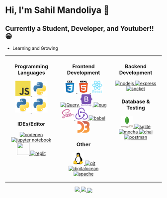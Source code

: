 
#  Hi, I'm Sahil Mandoliya 👋

## Currently a Student, Developer, and Youtuber!! 😁

-  Learning and Growing

<table><tr><td valign="top" width="33%">
<h3 align="center">Programming Languages</h3>
<p align="center"><a href="https://developer.mozilla.org/en-US/docs/Web/JavaScript" > <img src="https://raw.githubusercontent.com/devicons/devicon/master/icons/javascript/javascript-original.svg" alt="javascript" width="50" height="50"/> </a> <a href="https://www.python.org" > <img src="https://raw.githubusercontent.com/devicons/devicon/master/icons/python/python-original.svg" alt="python" width="50" height="50"/> </a> <a href="https://www.python.org" > <img src="https://raw.githubusercontent.com/devicons/devicon/master/icons/python/python-original.svg" alt="python" width="50" height="50"/> </a> <a href="https://www.python.org" > <img src="https://raw.githubusercontent.com/devicons/devicon/master/icons/python/python-original.svg" alt="python" width="50" height="50"/> </a> </p>
  
<h3 align="center">IDEs/Editor</h3>
<p align="center"> <a href="https://codepen.io/" > <img src="https://www.vectorlogo.zone/logos/codepen/codepen-tile.svg" alt="codepen" width="40" height="40"/> </a> <a href="https://jupyter.org/" > <img src="https://upload.wikimedia.org/wikipedia/commons/thumb/3/38/Jupyter_logo.svg/1767px-Jupyter_logo.svg.png" alt="jupyter notebook" width="40" height="40"/> <a href="https://code.visualstudio.com/" > <img src="https://i.ibb.co/vBw3R3Q/Visual-Studio-Code.png" width="40" height="40"/> </a> <a href="https://replit.com/" > <img src="https://upload.wikimedia.org/wikipedia/commons/b/b2/Repl.it_logo.svg" alt="replit" width="40" height="40"/> </a> </p>
  
</td><td valign="top" width="33%">
<h3 align="center">Frontend Development</h3>
<p align="center"> <a href="https://www.w3schools.com/css/" > <img src="https://raw.githubusercontent.com/devicons/devicon/master/icons/css3/css3-original-wordmark.svg" alt="css3" width="40" height="40"/> </a> <a href="https://www.w3.org/html/" > <img src="https://raw.githubusercontent.com/devicons/devicon/master/icons/html5/html5-original-wordmark.svg" alt="html5" width="40" height="40"/> </a> <a href="https://reactjs.org/" > <img src="https://raw.githubusercontent.com/devicons/devicon/master/icons/react/react-original-wordmark.svg" alt="react" width="40" height="40"/> <a href="https://jquery.com/" > <img src="https://profilinator.rishav.dev/skills-assets/jquery.png" alt="jQuery" width="40" height="40"/> </a> <a href="https://getbootstrap.com" > <img src="https://raw.githubusercontent.com/devicons/devicon/master/icons/bootstrap/bootstrap-plain-wordmark.svg" alt="bootstrap" width="40" height="40"/> </a> <a href="https://pugjs.org" > <img src="https://cdn.worldvectorlogo.com/logos/pug.svg" alt="pug" width="40" height="40"/> </a> <a href="https://sass-lang.com" > <img src="https://raw.githubusercontent.com/devicons/devicon/master/icons/sass/sass-original.svg" alt="sass" width="40" height="40"/> </a> <a href="https://redux.js.org" > <img src="https://raw.githubusercontent.com/devicons/devicon/master/icons/redux/redux-original.svg" alt="redux" width="40" height="40"/> </a> <a href="https://babeljs.io/" > <img src="https://upload.wikimedia.org/wikipedia/commons/thumb/0/02/Babel_Logo.svg/1280px-Babel_Logo.svg.png" alt="babel" width="40" height="40"/> </a> <a href="https://d3js.org/" > <img src="https://raw.githubusercontent.com/devicons/devicon/master/icons/d3js/d3js-original.svg" alt="d3js" width="40" height="40"/> </a> </p>
  
<h3 align="center">Other</h3>
<p align="center"> <a href="https://www.linux.org/" target="_blank"> <img src="https://raw.githubusercontent.com/devicons/devicon/master/icons/linux/linux-original.svg" alt="linux" width="40" height="40"/> </a> <a href="https://git-scm.com/" > <img src="https://www.vectorlogo.zone/logos/git-scm/git-scm-icon.svg" alt="git" width="40" height="40"/> </a> <a href="https://www.digitalocean.com/" > <img src="https://www.vectorlogo.zone/logos/digitalocean/digitalocean-official.svg" alt="digitalocean" width="40" height="40"/> </a> <a href="https://www.apache.org/" > <img src="https://www.vectorlogo.zone/logos/apache/apache-icon.svg" alt="apache" width="40" height="40"/> </a> </p>

</td><td valign="top" width="33%">
<h3 align="center">Backend Development</h3>
<p align="center"> <a href="https://nodejs.org" > <img src="https://www.vectorlogo.zone/logos/nodejs/nodejs-icon.svg" alt="nodejs" width="40" height="40"/> </a> <a href="https://expressjs.com" > <img src="https://avatars.githubusercontent.com/u/5658226?s=200&v=4" alt="express" width="40" height="40"/> </a> <a href="https://socket.io/" > <img src="https://upload.wikimedia.org/wikipedia/commons/thumb/9/96/Socket-io.svg/330px-Socket-io.svg.png" alt="socket" width="40" height="40"/> </a> </p>

<h3 align="center">Database & Testing</h3>
<p align="center"> <a href="https://www.mongodb.com/" > <img src="https://raw.githubusercontent.com/devicons/devicon/master/icons/mongodb/mongodb-original-wordmark.svg" alt="mongodb" width="40" height="40"/> </a> <a href="https://www.sqlite.org/" > <img src="https://www.vectorlogo.zone/logos/sqlite/sqlite-icon.svg" alt="sqlite" width="40" height="40"/> </a> <a href="https://mochajs.org" > <img src="https://www.vectorlogo.zone/logos/mochajs/mochajs-icon.svg" alt="mocha" width="40" height="40"/> </a> <a href="https://www.chaijs.com/" > <img src="https://profilinator.rishav.dev/skills-assets/chai.png" alt="chai" width="40" height="40"/> </a> <a href="https://postman.com" > <img src="https://www.vectorlogo.zone/logos/getpostman/getpostman-icon.svg" alt="postman" width="40" height="40"/> </a> </p>
  
</td></tr></table>

<p align="center">
<a href="https://github.com/sahilmandoliya">
  <img height="160em" src="https://github-readme-stats.vercel.app/api?username=sahilmandoliya&count_private=true&show_icons=true&theme=merko" />
  <img height="160em" src="https://github-readme-stats-eight-theta.vercel.app/api/top-langs/?username=sahilmandoliya&theme=merko&layout=compact&langs_count=10&exclude_repo=gamebase&hide=objective-c,c,java" />
  <img align="center" height="160em" src="https://github-readme-streak-stats.herokuapp.com/?user=sahilmandoliya&theme=merko"/>
</a>
</p>
